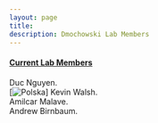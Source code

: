 ```yaml
---
layout: page
title: 
description: Dmochowski Lab Members
---
```




#### <u>Current Lab Members</u>
Duc Nguyen.   
[![Polska]({BASE_PATH}}/assets/wodka.jpeg "Shiprock, New Mexico by Beau Rogers")]
Kevin Walsh.      
Amilcar Malave.     
Andrew Birnbaum.    



<!-- Note: this is how to write a comment in HTML. Everything in here won't show up on your webpage.-->

<!--
To increase the size of the title, use fewer # in front of the paper title.
To decrease the size of the title, use more #. 
To remove the italics, remove the * before and after the description
To remove the underline from the title, remove the <u> tags (<u> and </u>)
-->
